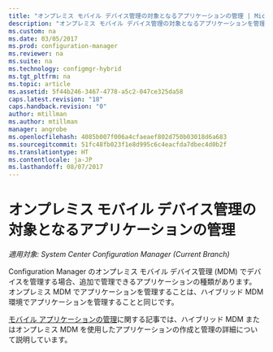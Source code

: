 ```yaml
---
title: "オンプレミス モバイル デバイス管理の対象となるアプリケーションの管理 | Microsoft Docs"
description: "オンプレミス モバイル デバイス管理の対象となるアプリケーションを管理します。"
ms.custom: na
ms.date: 03/05/2017
ms.prod: configuration-manager
ms.reviewer: na
ms.suite: na
ms.technology: configmgr-hybrid
ms.tgt_pltfrm: na
ms.topic: article
ms.assetid: 5f44b246-3467-4778-a5c2-047ce325da58
caps.latest.revision: "18"
caps.handback.revision: "0"
author: mtillman
ms.author: mtillman
manager: angrobe
ms.openlocfilehash: 4085b007f006a4cfaeaef802d750b03018d6a683
ms.sourcegitcommit: 51fc48fb023f1e8d995c6c4eacfda7dbec4d0b2f
ms.translationtype: HT
ms.contentlocale: ja-JP
ms.lasthandoff: 08/07/2017
---
```

# <a name="manage-applications-for-on-premises-mobile-device-management"></a>オンプレミス モバイル デバイス管理の対象となるアプリケーションの管理

*適用対象: System Center Configuration Manager (Current Branch)*

Configuration Manager のオンプレミス モバイル デバイス管理 (MDM) でデバイスを管理する場合、追加で管理できるアプリケーションの種類があります。 オンプレミス MDM でアプリケーションを管理することは、ハイブリッド MDM 環境でアプリケーションを管理することと同じです。

[モバイル アプリケーションの管理](management-tasks-applications.md)に関する記事では、ハイブリッド MDM またはオンプレミス MDM を使用したアプリケーションの作成と管理の詳細について説明しています。

